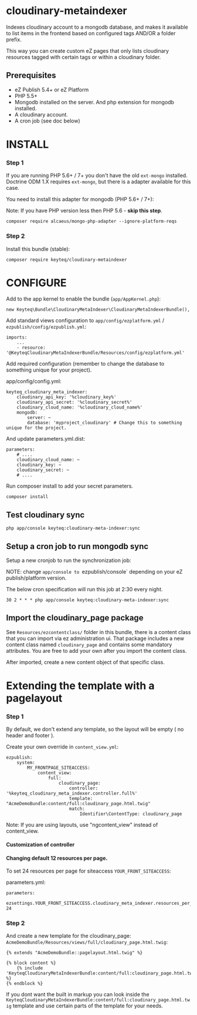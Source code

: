 # cloudinary-metaindexer

Indexes cloudinary account to a mongodb database, and makes it available to list items in the frontend based on configured tags AND/OR a folder prefix.

This way you can create custom eZ pages that only lists cloudinary resources tagged with certain tags or within a cloudinary folder.

## Prerequisites

- eZ Publish 5.4+ or eZ Platform
- PHP 5.5+
- Mongodb installed on the server. And php extension for mongodb installed.
- A cloudinary account.
- A cron job (see doc below)

# INSTALL


### Step 1

If you are running PHP 5.6+ / 7+ you don't have the old `ext-mongo` installed. Doctrine ODM 1.X requires `ext-mongo`, but there is a adapter available for this case.

You need to install this adapter for mongodb (PHP 5.6+ / 7+):

Note: If you have PHP version less then PHP 5.6 - **skip this step**.

```
composer require alcaeus/mongo-php-adapter --ignore-platform-reqs
```

### Step 2

Install this bundle (stable):

```
composer require keyteq/cloudinary-metaindexer
```



# CONFIGURE

Add to the app kernel to enable the bundle (`app/AppKernel.php`):

```
new Keyteq\Bundle\CloudinaryMetaIndexer\CloudinaryMetaIndexerBundle(),
```

Add standard views configuration to `app/config/ezplatform.yml` / `ezpublish/config/ezpublish.yml`:

```
imports:
    ...
    - resource: '@KeyteqCloudinaryMetaIndexerBundle/Resources/config/ezplatform.yml'
```

Add required configuration (remember to change the database to something unique for your project).

app/config/config.yml:
```
keyteq_cloudinary_meta_indexer:
    cloudinary_api_key: '%cloudinary_key%'
    cloudinary_api_secret: '%cloudinary_secret%'
    cloudinary_cloud_name: '%cloudinary_cloud_name%'
    mongodb:
        server: ~
        database: 'myproject_cloudinary' # Change this to something unique for the project.
```

And update parameters.yml.dist:

```
parameters:
    # ....
    cloudinary_cloud_name: ~
    cloudinary_key: ~
    cloudinary_secret: ~
    # ....
```

Run composer install to add your secret parameters.

```
composer install
```


## Test cloudinary sync

```
php app/console keyteq:cloudinary-meta-indexer:sync
```

## Setup a cron job to run mongodb sync

Setup a new cronjob to run the synchronization job:

NOTE: change `app/console to `ezpublish/console` depending on your eZ publish/platform version.

The below cron specification will run this job at 2:30 every night.

```
30 2 * * * php app/console keyteq:cloudinary-meta-indexer:sync
```


## Import the cloudinary_page package


See `Resources/ezcontentclass/` folder in this bundle, there is a content class that you can import via ez administration ui. 
That package includes a new content class named `cloudinary_page` and contains some mandatory attributes. You are free to add 
your own after you import the content class.

After imported, create a new content object of that specific class.


# Extending the template with a pagelayout


### Step 1

By default, we don't extend any template, so the layout will be empty ( no header and footer ).

Create your own override in `content_view.yml`:

```
ezpublish:
    system:
        MY_FRONTPAGE_SITEACCESS:
            content_view:
                full:
                    cloudinary_page:
                        controller: '%keyteq_cloudinary_meta_indexer.controller.full%'
                        template: "AcmeDemoBundle:content/full:cloudinary_page.html.twig"
                        match:
                            Identifier\ContentType: cloudinary_page
```

Note: If you are using layouts, use "ngcontent_view" instead of content_view.


#### Customization of controller

#### Changing default 12 resources per page.

To set 24 resources per page for siteaccess `YOUR_FRONT_SITEACCESS`:

parameters.yml:

```
parameters:
    ezsettings.YOUR_FRONT_SITEACCESS.cloudinary_meta_indexer.resources_per_page: 24
```


### Step 2


And create a new template for the cloudinary_page: `AcmeDemoBundle/Resources/views/full/cloudinary_page.html.twig`:

```
{% extends "AcmeDemoBundle::pagelayout.html.twig" %}

{% block content %}
    {% include 'KeyteqCloudinaryMetaIndexerBundle:content/full:cloudinary_page.html.twig' %}
{% endblock %}
```

If you dont want the built in markup you can look inside the `KeyteqCloudinaryMetaIndexerBundle:content/full:cloudinary_page.html.twig`
template and use certain parts of the template for your needs.



